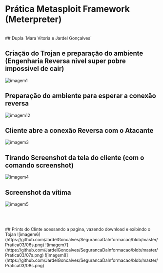 # Prática Metasploit Framework (Meterpreter)
<br>
## Dupla
`Mara Vitoria e Jardel Gonçalves`

## Criação do Trojan e preparação do ambiente (Engenharia Reversa nivel super pobre impossivel de cair)

![imagem1](https://github.com/JardelGoncalves/SegurancaDaInformacao/blob/master/Pratica03/01s.png)

## Preparação do ambiente para esperar a conexão reversa
![imagem12](https://github.com/JardelGoncalves/SegurancaDaInformacao/blob/master/Pratica03/02s.png)
## Cliente abre a conexão Reversa com o Atacante
![imagem3](https://github.com/JardelGoncalves/SegurancaDaInformacao/blob/master/Pratica03/03s.png)
## Tirando Screenshot da tela do cliente (com o comando screenshot)
![imagem4](https://github.com/JardelGoncalves/SegurancaDaInformacao/blob/master/Pratica03/04s.png)
## Screenshot da vítima
![imagem5](https://github.com/JardelGoncalves/SegurancaDaInformacao/blob/master/Pratica03/05s.png)

<br>
<br>
<br>
## Prints do Clinte acessando a pagina, vazendo download e exibindo o Tojan
![imagem6](https://github.com/JardelGoncalves/SegurancaDaInformacao/blob/master/Pratica03/06s.png)
![imagem7](https://github.com/JardelGoncalves/SegurancaDaInformacao/blob/master/Pratica03/07s.png)
![imagem8](https://github.com/JardelGoncalves/SegurancaDaInformacao/blob/master/Pratica03/08s.png)

